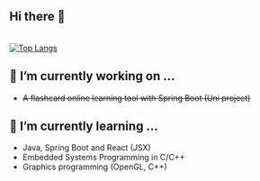 ## Hi there 👋
\
[![Top Langs](https://github-readme-stats.vercel.app/api/top-langs/?username=arminveres&layout=compact&hide=vimscript,css,html,scss,sass)](https://github.com/anuraghazra/github-readme-stats)

## 🔭 I’m currently working on ...

- ~~A flashcard online learning tool with Spring Boot (Uni project)~~

## 🌱 I’m currently learning ...
- Java, Spring Boot and React (JSX)
- Embedded Systems Programming in C/C++
- Graphics programming (OpenGL, C++)

<!--
**arminveres/arminveres** is a ✨ _special_ ✨ repository because its `README.md` (this file) appears on your GitHub profile.

Here are some ideas to get you started:

- 👯 I’m looking to collaborate on ...
- 🤔 I’m looking for help with ...
- 💬 Ask me about ...
- 📫 How to reach me: ...
- 😄 Pronouns: ...
- ⚡ Fun fact: ...
-->

